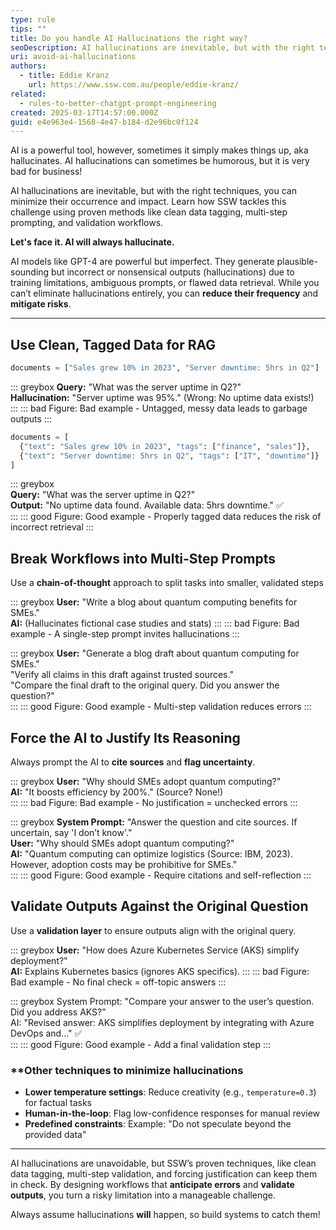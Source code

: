 ```yaml
---
type: rule
tips: ""
title: Do you handle AI Hallucinations the right way?
seoDescription: AI hallucinations are inevitable, but with the right techniques, you can minimize their occurrence and impact.
uri: avoid-ai-hallucinations
authors:
  - title: Eddie Kranz
    url: https://www.ssw.com.au/people/eddie-kranz/
related:
  - rules-to-better-chatgpt-prompt-engineering
created: 2025-03-17T14:57:00.000Z
guid: e4e963e4-1568-4e47-b184-d2e96bc0f124
---
```

AI is a powerful tool, however, sometimes it simply makes things up, aka hallucinates. AI hallucinations can sometimes be humorous, but it is very bad for business!

AI hallucinations are inevitable, but with the right techniques, you can minimize their occurrence and impact. Learn how SSW tackles this challenge using proven methods like clean data tagging, multi-step prompting, and validation workflows.  

<!--endintro-->

**Let's face it. AI will always hallucinate.**

AI models like GPT-4 are powerful but imperfect. They generate plausible-sounding but incorrect or nonsensical outputs (hallucinations) due to training limitations, ambiguous prompts, or flawed data retrieval. While you can’t eliminate hallucinations entirely, you can **reduce their frequency** and **mitigate risks**.  

- - -

## Use Clean, Tagged Data for RAG


```python
documents = ["Sales grew 10% in 2023", "Server downtime: 5hrs in Q2"]  
```

::: greybox
**Query:** "What was the server uptime in Q2?"  
**Hallucination:** "Server uptime was 95%." (Wrong: No uptime data exists!)  
:::
::: bad
Figure: Bad example - Untagged, messy data leads to garbage outputs
:::

```python
documents = [  
  {"text": "Sales grew 10% in 2023", "tags": ["finance", "sales"]},  
  {"text": "Server downtime: 5hrs in Q2", "tags": ["IT", "downtime"]}  
]
```

::: greybox  
**Query:** "What was the server uptime in Q2?"  
**Output:** "No uptime data found. Available data: 5hrs downtime." ✅  
:::
::: good
Figure: Good example - Properly tagged data reduces the risk of incorrect retrieval
:::

## Break Workflows into Multi-Step Prompts

Use a **chain-of-thought** approach to split tasks into smaller, validated steps

::: greybox
**User:** "Write a blog about quantum computing benefits for SMEs."  
**AI:** (Hallucinates fictional case studies and stats) 
:::
::: bad
Figure: Bad example - A single-step prompt invites hallucinations
:::

::: greybox
**User:** "Generate a blog draft about quantum computing for SMEs."\
"Verify all claims in this draft against trusted sources."\
"Compare the final draft to the original query. Did you answer the question?"  
:::
::: good
Figure: Good example - Multi-step validation reduces errors
::: 

## Force the AI to Justify Its Reasoning

Always prompt the AI to **cite sources** and **flag uncertainty**. 

::: greybox
**User:** "Why should SMEs adopt quantum computing?"  
**AI:** "It boosts efficiency by 200%." (Source? None!)  
:::
::: bad
Figure: Bad example - No justification = unchecked errors
:::

::: greybox
**System Prompt:** "Answer the question and cite sources. If uncertain, say 'I don’t know'."  
**User:** "Why should SMEs adopt quantum computing?"  
**AI:** "Quantum computing can optimize logistics (Source: IBM, 2023). However, adoption costs may be prohibitive for SMEs."  
:::
::: good
Figure: Good example - Require citations and self-reflection
:::

## Validate Outputs Against the Original Question
Use a **validation layer** to ensure outputs align with the original query.  

::: greybox
**User:** "How does Azure Kubernetes Service (AKS) simplify deployment?"  
**AI:** Explains Kubernetes basics (ignores AKS specifics). 
:::
::: bad
Figure: Bad example - No final check = off-topic answers
:::

::: greybox
System Prompt: "Compare your answer to the user’s question. Did you address AKS?"  
AI: "Revised answer: AKS simplifies deployment by integrating with Azure DevOps and..." ✅  
:::
::: good
Figure: Good example - Add a final validation step
:::

### **Other techniques to minimize hallucinations

* **Lower temperature settings**: Reduce creativity (e.g., `temperature=0.3`) for factual tasks
* **Human-in-the-loop**: Flag low-confidence responses for manual review
* **Predefined constraints**: Example: "Do not speculate beyond the provided data"

---

AI hallucinations are unavoidable, but SSW’s proven techniques, like clean data tagging, multi-step validation, and forcing justification can keep them in check. By designing workflows that **anticipate errors** and **validate outputs**, you turn a risky limitation into a manageable challenge.  

Always assume hallucinations **will** happen, so build systems to catch them!
